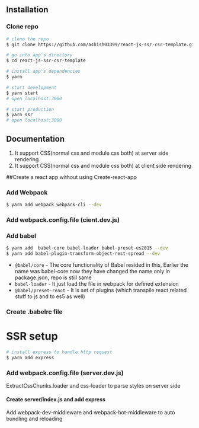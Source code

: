 ## Installation
### Clone repo

``` bash
# clone the repo
$ git clone https://github.com/ashish03399/react-js-ssr-csr-template.git

# go into app's directory
$ cd react-js-ssr-csr-template

# install app's dependencies
$ yarn

# start development
$ yarn start
# open localhost:3000

# start production
$ yarn ssr
# open localhost:3000

```

## Documentation

1. It support CSS(normal css and module css both) at server side rendering
1. It support CSS(normal css and module css both) at client side rendering


##Create a react app without using Create-react-app

### Add Webpack
```bash
$ yarn add webpack webpack-cli --dev
```
### Add webpack.config.file (cient.dev.js)

### Add babel
```bash
$ yarn add  babel-core babel-loader babel-preset-es2015 --dev
$ yarn add babel-plugin-transform-object-rest-spread --dev
```

* `@babel/core` - The core functionality of Babel resided in this, Earlier the name was babel-core now they have changed the name only in package.json, repo is still same
* `babel-loader` - It just load the file in webpack for defined extension
* `@babel/preset-react` - It is set of plugins (which transpile react related stuff to js and to es5 as well)

### Create .babelrc file

# SSR setup
```bash
# install express to handle http request
$ yarn add express
```

### Add webpack.config.file (server.dev.js)
ExtractCssChunks.loader and css-loader to parse styles on server side

#### Create server/index.js and add express
Add webpack-dev-middleware and webpack-hot-middleware to auto bundling and reloading









